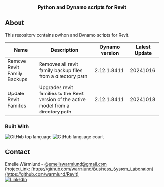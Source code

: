 <h3 align="center">Python and Dynamo scripts for Revit</h3>


<!-- ABOUT THE PROJECT -->
## About
This repository contains python and Dynamo scripts for Revit.

| Name | Description | Dynamo version | Latest Update |
| ------------- | ------------- | ------------- | ------------- |
| Remove Revit Family Backups  | Removes all revit family backup files from a directory path  | 2.12.1.8411  | 20241016 |
| Update Revit Families  | Upgrades revit families to the Revit version of the active model from a directory path  | 2.12.1.8411  | 20241018 |



### Built With

![GitHub top language](https://img.shields.io/github/languages/top/warmlund/Revit) 
![GitHub language count](https://img.shields.io/github/languages/count/warmlund/Revit)


<!-- CONTACT -->
## Contact

Emelie Wärmlund - @emeliewarmlund@gmail.com
<br>
Project Link: [https://github.com/warmlund/Business_System_Laboration](https://github.com/warmlund/Revit)
<br>
[![LinkedIn][linkedin-shield]][linkedin-url]



<!-- MARKDOWN LINKS & IMAGES -->
<!-- https://www.markdownguide.org/basic-syntax/#reference-style-links -->
[linkedin-shield]: https://img.shields.io/badge/-LinkedIn-black.svg?style=for-the-badge&logo=linkedin&colorB=555
[linkedin-url]: https://linkedin.com/in/emelie-wärmlund-4b33bb98
